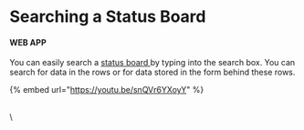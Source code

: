 # Searching a Status Board

#### WEB APP

You can easily search a [status board ](./)by typing into the search box. You can search for data in the rows or for data stored in the form behind these rows. 

{% embed url="https://youtu.be/snQVr6YXoyY" %}



\
\
